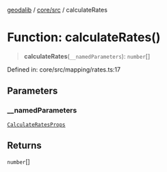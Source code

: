 [geodalib](../../../modules.md) / [core/src](../index.md) / calculateRates

# Function: calculateRates()

> **calculateRates**(`__namedParameters`): `number`[]

Defined in: core/src/mapping/rates.ts:17

## Parameters

### \_\_namedParameters

[`CalculateRatesProps`](../type-aliases/CalculateRatesProps.md)

## Returns

`number`[]
